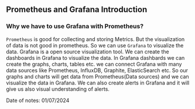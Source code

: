 ## Prometheus and Grafana Introduction

### Why we have to use Grafana with Prometheus?

`Prometheus` is good for collecting and storing Metrics. But the visualization of data is not good in prometheus. So we can use `Grafana` to visualize the data. Grafana is a open source visualization tool. We can create the dashboards in Grafana to visualize the data. In Grafana dashbards we can create the graphs, charts, tables etc. we can connect Grafana with many data sources like Prometheus, InfluxDB, Graphite, ElasticSearch etc. So our graphs and charts will get data from Prometheus(Data sources) and we can visualize the data in Grafana. We can also create alerts in Grafana and it will give us also visual understanding of alerts.

Date of notes: 01/07/2024
